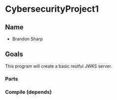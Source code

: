 # CybersecurityProject1
## Name
* Brandon Sharp
## Goals
This program will create a basic restful JWKS server.

### Parts

### Compile (depends)
